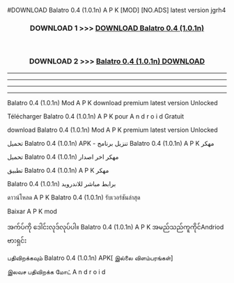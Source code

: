#DOWNLOAD Balatro 0.4 (1.0.1n) A P K [MOD] [NO.ADS] latest version jgrh4



<div align="center">

<h3>DOWNLOAD 1 >>> <a href="https://teeasianyam.web.app?sq=Balatro 0.4 (1.0.1n)">DOWNLOAD Balatro 0.4 (1.0.1n) </a></h3><br>

<h3>DOWNLOAD 2 >>> <a href="https://teeasianyam.web.app?sq=Balatro 0.4 (1.0.1n) ">Balatro 0.4 (1.0.1n)  DOWNLOAD </a></h3>

</div>


----------------------------------------------------------

----------------------------------------------------------

----------------------------------------------------------

----------------------------------------------------------


Balatro 0.4 (1.0.1n)  Mod A P K download premium latest version Unlocked

Télécharger Balatro 0.4 (1.0.1n)  A P K pour A n d r o i d Gratuit

download Balatro 0.4 (1.0.1n)  Mod A P K premium latest version Unlocked

تحميل Balatro 0.4 (1.0.1n)  APK - تنزيل برنامج Balatro 0.4 (1.0.1n)  A P K مهكر

تحميل Balatro 0.4 (1.0.1n)  مهكر اخر اصدار

تطبيق Balatro 0.4 (1.0.1n)  A P K مهكر

Balatro 0.4 (1.0.1n)  برابط مباشر للاندرويد

ดาวน์โหลด A P K Balatro 0.4 (1.0.1n)  รับเวอร์ชันล่าสุด

Baixar A P K mod

အက်ပ်ကို ဒေါင်းလုဒ်လုပ်ပါ။ Balatro 0.4 (1.0.1n)  A P K အမည်သည်ကူကိုင်Andriod ဗားရှင်း

பதிவிறக்கவும் Balatro 0.4 (1.0.1n)  APK[ இல்லை விளம்பரங்கள்] 
 
இலவச பதிவிறக்க மோட் A n d r o i d



